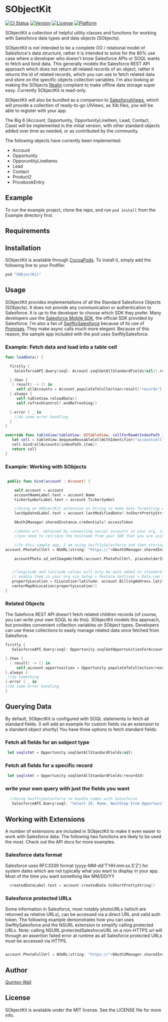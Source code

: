 # SObjectKit

[![CI Status](http://img.shields.io/travis/quintonwall/SObjectKit.svg?style=flat)](https://travis-ci.org/quintonwall/SObjectKit)
[![Version](https://img.shields.io/cocoapods/v/SObjectKit.svg?style=flat)](http://cocoapods.org/pods/SObjectKit)
[![License](https://img.shields.io/cocoapods/l/SObjectKit.svg?style=flat)](http://cocoapods.org/pods/SObjectKit)
[![Platform](https://img.shields.io/cocoapods/p/SObjectKit.svg?style=flat)](http://cocoapods.org/pods/SObjectKit)

SObjectKit a collection of helpful utility classes and functions for working with Salesforce data types and data objects (SObjects). 

SObjectKit is not intended to be a complete OO / relational model of Salesforce's data structure, rather it is intended to solve for the 80% use case where a developer who doesn't know Salesforce APIs or SOQL wants to fetch and bind data. This generally models the Salesforce REST API approach which does not return all related records of an object, rather it returns the id of related records, which you can use to fetch related data and store on the specific objects collection variables.  I'm also looking at making the SObjects [Realm](https://realm.io) compliant to make offline data storage super easy. Currently SObjectKit is read-only. 

SObjectKit will also be bundled as a companion to [SalesforceViews](https://github.com/quintonwall/SalesforceViews), which will provide a collection of ready-to-go UIViews, as Xib files, you will be able to register with your app.

The Big 6 (Account, Opportunity, OpportunityLineItem, Lead, Contact, Case) will be implemented in the initial version, with other standard objects added over time as needed, or as contributed by the community.

The following objects have currently been implemented:
 * Account
 * Opportunity
 * OpporuntityLineItems
 * Lead
 * Contact
 * Product2 
 * PricebookEntry

## Example

To run the example project, clone the repo, and run `pod install` from the Example directory first.

## Requirements

## Installation

SObjectKit is available through [CocoaPods](http://cocoapods.org). To install
it, simply add the following line to your Podfile:

```ruby
pod "SObjectKit"
```

## Usage

SObjectKit provides implementations of all the Standard Salesforce Objects (SObjects). It does not provide any communication or authentication to Salesforce. It is up to the developer to choose which SDK they prefer. Many developers use the [Salesforce Mobile SDK](https://github.com/forcedotcom/SalesforceMobileSDK-iOS), the official SDK provided by Salesforce. I'm also a fan of [SwiftlySalesforce](https://github.com/mike4aday/SwiftlySalesforce) because of its use of [Promises](http://promisekit.org). They make async calls much more elegant. Because of this reason, the sample app included with the pod uses SwiftlySalesforce. 

### Example: Fetch data and load into a table cell
```swift
func loadData() {

  firstly {
    SalesforceAPI.Query(soql: Account.soqlGetAllStandardFields(nil)).request()

  }.then {
   ( result) -> () in
     self.allAccounts = Account.populateToCollection(result["records"] as! NSArray) as! [Account]
  }.always {
     self.tableView.reloadData()
     self.refreshControl?.endRefreshing()

  }.error { _ in
    //do some error handling
  }
}

override func tableView(tableView: UITableView, cellForRowAtIndexPath indexPath: NSIndexPath) -> UITableViewCell {
   let cell = tableView.dequeueReusableCellWithIdentifier("accountcell", forIndexPath: indexPath) as! AccountTableCell
   cell.bind(allAccounts[indexPath.item])
   return cell
}

```

### Example: Working with SObjects
```swift

 public func bind(account : Account) {

    self.account = account
    accountNameLabel.text = account.Name
    tickerSymbolLabel.text = account.TickerSymbol

    //Using an SObjectKit extension on String to make date formatting easier
    lastUpdatedLabel.text = account.lastModifiedDate?.toShortPrettyString()

    OAuth2Manager.sharedInstance.credentials?.accessToken

    //photo url, obtained by connecting social accounts in your org, is only stored as a relative url in salesforce. eg: /services/images/photo/0013600000q8rb0AAA
    //you need to retrieve the hostname from your SDK that you are using to connect to salesforce, and append the accessToken...messy I know!

    //In this sample app, I am using SwiftlySalesforce and then storing it on my account object for convenience
account.PhotoFullUrl = NSURL(string: "https://"+OAuth2Manager.sharedInstance.hostname+account.PhotoRelativeUrl!)?.protectedSalesforceURL((OAuth2Manager.sharedInstance.credentials?.accessToken)!)

    accountPhoto.sd_setImageWithURL(account.PhotoFullUrl, placeholderImage: UIImage(named: "account-placeholder"))


   //longitude and latitude values will only be auto added to standard address fields in salesforce if you
   // enable them in your org via Setup > Feature Settings > Data.com > Clean Rules.
   propertyLocation = CLLocation(latitude: account.BillingAddress.latitude, longitude: account.BillingAddress.longitude)
   centerMapOnLocation(propertyLocation!)
}

```

### Related Objects
The Saleforce REST API doesn't fetch related children records (of course, you can write your own SOQL to do this). SObjectKit models this approach, but provides convenient collection variables on SObject types. Developers can use these collections to easily manage related data once fetched from Salesforce.
```swift
firstly {
   SalesforceAPI.Query(soql: Opportunity.soqlGetOpportunitiesForAccount(accountid)).request()

}.then {
  ( result) -> () in
     self.account.opportunities = Opportunity.populateToCollection(result["records"] as! NSArray) as! [Opportunity]
}.always {
 //do something
}.error { _ in
//do some error handling
}

```

## Querying Data
By default, SObjectKit is configured with SOQL statements to fetch all standard fields. (I will add an example for custom fields via an extension to a standard object shortly) You have three options to fetch standard fields: 

### Fetch all fields for an sobject type
```swift
 let soqlstmt = Opportunity.soqlGetAllStandardFields(nil)
```

### Fetch all fields for a specific record
```swift
 let soqlstmt = Opportunity.soqlGetAllStandardFields(recordId)

```

### write your own query with just the fields you want
```swift
  //Using SwiftlySalesforce to handle comms with Salesforce
   SalesforceAPI.Query(soql: "Select Id, Name, NextStep From Opportunity").request()
```


## Working with Extensions
A number of extensions are included in SObjectKit to make it even easier to work with Salesforce data. The following two functions are likely to be used the most. Check out the API docs for more examples.

### Salesforce data format
Salesforce uses RFC3339 format (yyyy-MM-dd'T'HH:mm:ss.S'Z') for system dates which are not typically what you want to display in your app. Most of the time you want something like MM/DD/YY
```swift
  createdDateLabel.text = account.createdDate.toShortPrettyString()
```
### Salesforce protected URLs
Some information in Salesforce, most notably photoURLs (which are returned as relative URLs), can be accessed via a direct URL and valid auth token. The following example demonstrates how you can uses SwiftlySalesforce and the NSURL extension to simplify calling protected URLs. Note: calling NSURL.protectedSalesforceURL on a non-HTTPS url will through an assertion failed error at runtime as all Salesforce protected URLs must be accessed via HTTPS.
```swift

account.PhotoFullUrl = NSURL(string: "https://"+OAuth2Manager.sharedInstance.hostname+account.PhotoRelativeUrl!)?.protectedSalesforceURL((OAuth2Manager.sharedInstance.credentials?.accessToken)!)

```

## Author

[Quinton Wall](https://twitter.com/quintonwall)

## License

SObjectKit is available under the MIT license. See the LICENSE file for more info.
